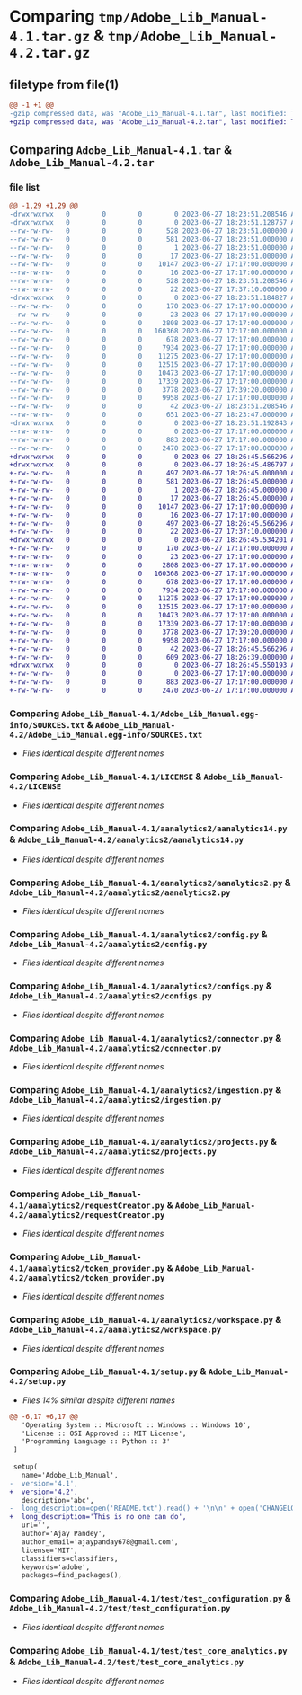 # Comparing `tmp/Adobe_Lib_Manual-4.1.tar.gz` & `tmp/Adobe_Lib_Manual-4.2.tar.gz`

## filetype from file(1)

```diff
@@ -1 +1 @@
-gzip compressed data, was "Adobe_Lib_Manual-4.1.tar", last modified: Tue Jun 27 18:23:51 2023, max compression
+gzip compressed data, was "Adobe_Lib_Manual-4.2.tar", last modified: Tue Jun 27 18:26:45 2023, max compression
```

## Comparing `Adobe_Lib_Manual-4.1.tar` & `Adobe_Lib_Manual-4.2.tar`

### file list

```diff
@@ -1,29 +1,29 @@
-drwxrwxrwx   0        0        0        0 2023-06-27 18:23:51.208546 Adobe_Lib_Manual-4.1/
-drwxrwxrwx   0        0        0        0 2023-06-27 18:23:51.128757 Adobe_Lib_Manual-4.1/Adobe_Lib_Manual.egg-info/
--rw-rw-rw-   0        0        0      528 2023-06-27 18:23:51.000000 Adobe_Lib_Manual-4.1/Adobe_Lib_Manual.egg-info/PKG-INFO
--rw-rw-rw-   0        0        0      581 2023-06-27 18:23:51.000000 Adobe_Lib_Manual-4.1/Adobe_Lib_Manual.egg-info/SOURCES.txt
--rw-rw-rw-   0        0        0        1 2023-06-27 18:23:51.000000 Adobe_Lib_Manual-4.1/Adobe_Lib_Manual.egg-info/dependency_links.txt
--rw-rw-rw-   0        0        0       17 2023-06-27 18:23:51.000000 Adobe_Lib_Manual-4.1/Adobe_Lib_Manual.egg-info/top_level.txt
--rw-rw-rw-   0        0        0    10147 2023-06-27 17:17:00.000000 Adobe_Lib_Manual-4.1/LICENSE
--rw-rw-rw-   0        0        0       16 2023-06-27 17:17:00.000000 Adobe_Lib_Manual-4.1/MANIFEST.in
--rw-rw-rw-   0        0        0      528 2023-06-27 18:23:51.208546 Adobe_Lib_Manual-4.1/PKG-INFO
--rw-rw-rw-   0        0        0       22 2023-06-27 17:37:10.000000 Adobe_Lib_Manual-4.1/README.txt
-drwxrwxrwx   0        0        0        0 2023-06-27 18:23:51.184827 Adobe_Lib_Manual-4.1/aanalytics2/
--rw-rw-rw-   0        0        0      170 2023-06-27 17:17:00.000000 Adobe_Lib_Manual-4.1/aanalytics2/__init__.py
--rw-rw-rw-   0        0        0       23 2023-06-27 17:17:00.000000 Adobe_Lib_Manual-4.1/aanalytics2/__version__.py
--rw-rw-rw-   0        0        0     2808 2023-06-27 17:17:00.000000 Adobe_Lib_Manual-4.1/aanalytics2/aanalytics14.py
--rw-rw-rw-   0        0        0   160368 2023-06-27 17:17:00.000000 Adobe_Lib_Manual-4.1/aanalytics2/aanalytics2.py
--rw-rw-rw-   0        0        0      678 2023-06-27 17:17:00.000000 Adobe_Lib_Manual-4.1/aanalytics2/config.py
--rw-rw-rw-   0        0        0     7934 2023-06-27 17:17:00.000000 Adobe_Lib_Manual-4.1/aanalytics2/configs.py
--rw-rw-rw-   0        0        0    11275 2023-06-27 17:17:00.000000 Adobe_Lib_Manual-4.1/aanalytics2/connector.py
--rw-rw-rw-   0        0        0    12515 2023-06-27 17:17:00.000000 Adobe_Lib_Manual-4.1/aanalytics2/ingestion.py
--rw-rw-rw-   0        0        0    10473 2023-06-27 17:17:00.000000 Adobe_Lib_Manual-4.1/aanalytics2/projects.py
--rw-rw-rw-   0        0        0    17339 2023-06-27 17:17:00.000000 Adobe_Lib_Manual-4.1/aanalytics2/requestCreator.py
--rw-rw-rw-   0        0        0     3778 2023-06-27 17:39:20.000000 Adobe_Lib_Manual-4.1/aanalytics2/token_provider.py
--rw-rw-rw-   0        0        0     9958 2023-06-27 17:17:00.000000 Adobe_Lib_Manual-4.1/aanalytics2/workspace.py
--rw-rw-rw-   0        0        0       42 2023-06-27 18:23:51.208546 Adobe_Lib_Manual-4.1/setup.cfg
--rw-rw-rw-   0        0        0      651 2023-06-27 18:23:47.000000 Adobe_Lib_Manual-4.1/setup.py
-drwxrwxrwx   0        0        0        0 2023-06-27 18:23:51.192843 Adobe_Lib_Manual-4.1/test/
--rw-rw-rw-   0        0        0        0 2023-06-27 17:17:00.000000 Adobe_Lib_Manual-4.1/test/__init__.py
--rw-rw-rw-   0        0        0      883 2023-06-27 17:17:00.000000 Adobe_Lib_Manual-4.1/test/test_configuration.py
--rw-rw-rw-   0        0        0     2470 2023-06-27 17:17:00.000000 Adobe_Lib_Manual-4.1/test/test_core_analytics.py
+drwxrwxrwx   0        0        0        0 2023-06-27 18:26:45.566296 Adobe_Lib_Manual-4.2/
+drwxrwxrwx   0        0        0        0 2023-06-27 18:26:45.486797 Adobe_Lib_Manual-4.2/Adobe_Lib_Manual.egg-info/
+-rw-rw-rw-   0        0        0      497 2023-06-27 18:26:45.000000 Adobe_Lib_Manual-4.2/Adobe_Lib_Manual.egg-info/PKG-INFO
+-rw-rw-rw-   0        0        0      581 2023-06-27 18:26:45.000000 Adobe_Lib_Manual-4.2/Adobe_Lib_Manual.egg-info/SOURCES.txt
+-rw-rw-rw-   0        0        0        1 2023-06-27 18:26:45.000000 Adobe_Lib_Manual-4.2/Adobe_Lib_Manual.egg-info/dependency_links.txt
+-rw-rw-rw-   0        0        0       17 2023-06-27 18:26:45.000000 Adobe_Lib_Manual-4.2/Adobe_Lib_Manual.egg-info/top_level.txt
+-rw-rw-rw-   0        0        0    10147 2023-06-27 17:17:00.000000 Adobe_Lib_Manual-4.2/LICENSE
+-rw-rw-rw-   0        0        0       16 2023-06-27 17:17:00.000000 Adobe_Lib_Manual-4.2/MANIFEST.in
+-rw-rw-rw-   0        0        0      497 2023-06-27 18:26:45.566296 Adobe_Lib_Manual-4.2/PKG-INFO
+-rw-rw-rw-   0        0        0       22 2023-06-27 17:37:10.000000 Adobe_Lib_Manual-4.2/README.txt
+drwxrwxrwx   0        0        0        0 2023-06-27 18:26:45.534201 Adobe_Lib_Manual-4.2/aanalytics2/
+-rw-rw-rw-   0        0        0      170 2023-06-27 17:17:00.000000 Adobe_Lib_Manual-4.2/aanalytics2/__init__.py
+-rw-rw-rw-   0        0        0       23 2023-06-27 17:17:00.000000 Adobe_Lib_Manual-4.2/aanalytics2/__version__.py
+-rw-rw-rw-   0        0        0     2808 2023-06-27 17:17:00.000000 Adobe_Lib_Manual-4.2/aanalytics2/aanalytics14.py
+-rw-rw-rw-   0        0        0   160368 2023-06-27 17:17:00.000000 Adobe_Lib_Manual-4.2/aanalytics2/aanalytics2.py
+-rw-rw-rw-   0        0        0      678 2023-06-27 17:17:00.000000 Adobe_Lib_Manual-4.2/aanalytics2/config.py
+-rw-rw-rw-   0        0        0     7934 2023-06-27 17:17:00.000000 Adobe_Lib_Manual-4.2/aanalytics2/configs.py
+-rw-rw-rw-   0        0        0    11275 2023-06-27 17:17:00.000000 Adobe_Lib_Manual-4.2/aanalytics2/connector.py
+-rw-rw-rw-   0        0        0    12515 2023-06-27 17:17:00.000000 Adobe_Lib_Manual-4.2/aanalytics2/ingestion.py
+-rw-rw-rw-   0        0        0    10473 2023-06-27 17:17:00.000000 Adobe_Lib_Manual-4.2/aanalytics2/projects.py
+-rw-rw-rw-   0        0        0    17339 2023-06-27 17:17:00.000000 Adobe_Lib_Manual-4.2/aanalytics2/requestCreator.py
+-rw-rw-rw-   0        0        0     3778 2023-06-27 17:39:20.000000 Adobe_Lib_Manual-4.2/aanalytics2/token_provider.py
+-rw-rw-rw-   0        0        0     9958 2023-06-27 17:17:00.000000 Adobe_Lib_Manual-4.2/aanalytics2/workspace.py
+-rw-rw-rw-   0        0        0       42 2023-06-27 18:26:45.566296 Adobe_Lib_Manual-4.2/setup.cfg
+-rw-rw-rw-   0        0        0      609 2023-06-27 18:26:39.000000 Adobe_Lib_Manual-4.2/setup.py
+drwxrwxrwx   0        0        0        0 2023-06-27 18:26:45.550193 Adobe_Lib_Manual-4.2/test/
+-rw-rw-rw-   0        0        0        0 2023-06-27 17:17:00.000000 Adobe_Lib_Manual-4.2/test/__init__.py
+-rw-rw-rw-   0        0        0      883 2023-06-27 17:17:00.000000 Adobe_Lib_Manual-4.2/test/test_configuration.py
+-rw-rw-rw-   0        0        0     2470 2023-06-27 17:17:00.000000 Adobe_Lib_Manual-4.2/test/test_core_analytics.py
```

### Comparing `Adobe_Lib_Manual-4.1/Adobe_Lib_Manual.egg-info/SOURCES.txt` & `Adobe_Lib_Manual-4.2/Adobe_Lib_Manual.egg-info/SOURCES.txt`

 * *Files identical despite different names*

### Comparing `Adobe_Lib_Manual-4.1/LICENSE` & `Adobe_Lib_Manual-4.2/LICENSE`

 * *Files identical despite different names*

### Comparing `Adobe_Lib_Manual-4.1/aanalytics2/aanalytics14.py` & `Adobe_Lib_Manual-4.2/aanalytics2/aanalytics14.py`

 * *Files identical despite different names*

### Comparing `Adobe_Lib_Manual-4.1/aanalytics2/aanalytics2.py` & `Adobe_Lib_Manual-4.2/aanalytics2/aanalytics2.py`

 * *Files identical despite different names*

### Comparing `Adobe_Lib_Manual-4.1/aanalytics2/config.py` & `Adobe_Lib_Manual-4.2/aanalytics2/config.py`

 * *Files identical despite different names*

### Comparing `Adobe_Lib_Manual-4.1/aanalytics2/configs.py` & `Adobe_Lib_Manual-4.2/aanalytics2/configs.py`

 * *Files identical despite different names*

### Comparing `Adobe_Lib_Manual-4.1/aanalytics2/connector.py` & `Adobe_Lib_Manual-4.2/aanalytics2/connector.py`

 * *Files identical despite different names*

### Comparing `Adobe_Lib_Manual-4.1/aanalytics2/ingestion.py` & `Adobe_Lib_Manual-4.2/aanalytics2/ingestion.py`

 * *Files identical despite different names*

### Comparing `Adobe_Lib_Manual-4.1/aanalytics2/projects.py` & `Adobe_Lib_Manual-4.2/aanalytics2/projects.py`

 * *Files identical despite different names*

### Comparing `Adobe_Lib_Manual-4.1/aanalytics2/requestCreator.py` & `Adobe_Lib_Manual-4.2/aanalytics2/requestCreator.py`

 * *Files identical despite different names*

### Comparing `Adobe_Lib_Manual-4.1/aanalytics2/token_provider.py` & `Adobe_Lib_Manual-4.2/aanalytics2/token_provider.py`

 * *Files identical despite different names*

### Comparing `Adobe_Lib_Manual-4.1/aanalytics2/workspace.py` & `Adobe_Lib_Manual-4.2/aanalytics2/workspace.py`

 * *Files identical despite different names*

### Comparing `Adobe_Lib_Manual-4.1/setup.py` & `Adobe_Lib_Manual-4.2/setup.py`

 * *Files 14% similar despite different names*

```diff
@@ -6,17 +6,17 @@
   'Operating System :: Microsoft :: Windows :: Windows 10',
   'License :: OSI Approved :: MIT License',
   'Programming Language :: Python :: 3'
 ]
  
 setup(
   name='Adobe_Lib_Manual',
-  version='4.1',
+  version='4.2',
   description='abc',
-  long_description=open('README.txt').read() + '\n\n' + open('CHANGELOG.txt').read(),
+  long_description='This is no one can do',
   url='',  
   author='Ajay Pandey',
   author_email='ajaypanday678@gmail.com',
   license='MIT', 
   classifiers=classifiers,
   keywords='adobe', 
   packages=find_packages(),
```

### Comparing `Adobe_Lib_Manual-4.1/test/test_configuration.py` & `Adobe_Lib_Manual-4.2/test/test_configuration.py`

 * *Files identical despite different names*

### Comparing `Adobe_Lib_Manual-4.1/test/test_core_analytics.py` & `Adobe_Lib_Manual-4.2/test/test_core_analytics.py`

 * *Files identical despite different names*

